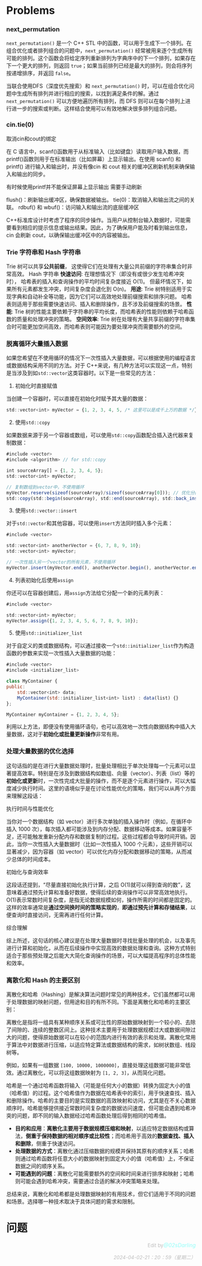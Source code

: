 # Problems

### next_permutation

`next_permutation()` 是一个 C++ STL 中的函数，可以用于生成下一个排列。在组合优化或者排列组合的问题中，`next_permutation()` 经常被用来逐个生成所有可能的排列。这个函数会将给定序列重新排列为字典序中的下一个排列，如果存在下一个更大的排列，则返回 `true`；如果当前排列已经是最大的排列，则会将序列按递增排序，并返回 `false`。

当联合使用DFS（深度优先搜索）和 `next_permutation()` 时，可以在组合优化问题中生成所有排列并进行相应的搜索，以找到满足条件的解。通过 `next_permutation()` 可以方便地遍历所有排列，而 DFS 则可以在每个排列上进行进一步的搜索或判断。这样结合使用可以有效地解决很多排列组合问题。

### cin.tie(0)

取消cin和cout的绑定

在 C 语言中，scanf()函数用于从标准输入（比如键盘）读取用户输入数据，而printf()函数则用于在标准输出（比如屏幕）上显示输出。在使用 scanf() 和 printf() 进行输入和输出时，并没有像cin 和 cout 相关的缓冲区刷新机制来确保输入和输出的同步。

有时候使用printf并不能保证屏幕上显示输出 需要手动刷新

flush()：刷新输出缓冲区，确保数据被输出。
tie(0)：取消输入和输出流之间的关联。
rdbuf() 和 wbuf()：访问输入和输出流的底层缓冲区

C++标准库设计时考虑了程序的同步操作。当用户从控制台输入数据时，可能需要看到相应的提示信息或输出结果。因此，为了确保用户能及时看到输出信息，cin 会刷新 cout，以确保输出缓冲区中的内容被输出。

### Trie 字符串和 Hash 字符串

Trie 树可以共享**公共前缀**，
这使得它们在处理有大量公共前缀的字符串集合时非常高效。
Hash 字符串
**快速访问**: 在理想情况下（即没有或很少发生哈希冲突时），
哈希表的插入和查询操作的平均时间复杂度接近 O(1)。
但最坏情况下，如果所有元素都发生冲突，时间复杂度会退化到 O(n)。
**用途**: Trie 树特别适用于实现字典和自动补全等功能，因为它们可以高效地处理前缀搜索和排序问题。
哈希表则适用于那些需要快速访问、插入和删除操作，且不涉及前缀搜索的场景。
**性能**: Trie 树的性能主要依赖于字符串的平均长度，而哈希表的性能则依赖于哈希函数的质量和处理冲突的策略。
**空间效率**: Trie 树在处理有大量共享前缀的字符串集合时可能更加空间高效，而哈希表则可能因为要处理冲突而需要额外的空间。

### 脱离循环大量插入数据

如果您希望在不使用循环的情况下一次性插入大量数据，可以根据使用的编程语言或数据结构采用不同的方法。对于 C++来说，有几种方法可以实现这一点，特别是当涉及到如`std::vector`这类容器时。以下是一些常见的方法：

1. 初始化时直接赋值

当创建一个容器时，可以直接在初始化时赋予其大量的数据：

```js
std::vector<int> myVector = {1, 2, 3, 4, 5, /* 这里可以是成千上万的数据 */};
```

2. 使用`std::copy`

如果数据来源于另一个容器或数组，可以使用`std::copy`函数配合插入迭代器来复制数据：

```js
#include <vector>
#include <algorithm> // for std::copy

int sourceArray[] = {1, 2, 3, 4, 5};
std::vector<int> myVector;

// 复制数组到vector中，不使用循环
myVector.reserve(sizeof(sourceArray)/sizeof(sourceArray[0])); // 优化分配空间
std::copy(std::begin(sourceArray), std::end(sourceArray), std::back_inserter(myVector));
```

3. 使用`std::vector::insert`

对于`std::vector`和其他容器，可以使用`insert`方法同时插入多个元素：

```js
#include <vector>

std::vector<int> anotherVector = {6, 7, 8, 9, 10};
std::vector<int> myVector;

// 一次性插入另一个vector的所有元素，不使用循环
myVector.insert(myVector.end(), anotherVector.begin(), anotherVector.end());
```

4. 列表初始化后使用`assign`

你还可以在容器创建后，用`assign`方法给它分配一个新的元素列表：

```js
#include <vector>

std::vector<int> myVector;
myVector.assign({1, 2, 3, 4, 5, 6, 7, 8, 9, 10});
```

5. 使用`std::initializer_list`

对于自定义的类或数据结构，可以通过接收一个`std::initializer_list`作为构造函数的参数来实现一次性插入大量数据的功能：

```js
#include <vector>
#include <initializer_list>

class MyContainer {
public:
    std::vector<int> data;
    MyContainer(std::initializer_list<int> list) : data(list) {}
};

MyContainer myContainer = {1, 2, 3, 4, 5};
```

利用以上方法，即便没有使用循环语句，也可以高效地一次性向数据结构中插入大量数据，这对于**初始化或批量更新操作**非常有用。

### 处理大量数据的优化选择

这句话指的是在进行大量数据处理时，批量处理相比于单次处理每一个元素可以显著提高效率。特别是在涉及到数据结构如数组、向量（vector）、列表（list）等的**初始化或更新**时，一次性完成大批量的操作，而不是逐个元素进行操作，可以大幅度减少执行时间。这里的语境似乎是在讨论性能优化的策略，我们可以从两个方面来理解这段话：

执行时间与性能优化

当你对一个数据结构（如 vector）进行多次单独的插入操作时（例如，在循环中插入 1000 次），每次插入都可能涉及到内存分配、数据移动等成本。如果容量不足，还可能触发重新分配内存和数据复制的过程。这些过程都会导致时间开销。因此，当你一次性插入大量数据时（比如一次性插入 1000 个元素），这些开销可以显著减少，因为容器（如 vector）可以优化内存分配和数据移动的策略，从而减少总体的时间成本。

初始化与查询效率

这段话还提到，“尽量直接初始化执行计算，之后 O(1)就可以得到查询的数”，这意味着通过预先计算和准备好数据，使得后续的查询操作可以非常高效地执行。O(1)表示常数时间复杂度，是指无论数据规模如何，操作所需的时间都是固定的。这样的效率通常是**通过空间换时间的策略实现的**，**即通过预先计算和存储结果**，以便查询时直接访问，无需再进行任何计算。

综合理解

综上所述，这句话的核心建议是在处理大量数据时寻找批量处理的机会，以及事先进行计算和初始化，从而在后续操作中实现高效的数据处理和查询。这种方式特别适合于那些预处理之后能大大简化查询操作的场景，可以大幅提高程序的总体性能和效率。

### 离散化和 Hash 的主要区别

离散化和哈希（Hashing）是解决算法问题时常见的两种技术，它们虽然都可以用于处理数据的映射问题，但用途和目的有所不同。下面是离散化和哈希的主要区别：

离散化是指将一组具有某种顺序关系或可比性的原始数据映射到一个较小的、去除了间隙的、连续的整数区间上。这种技术主要用于处理数据规模过大或数据间隙过大的问题，使得原始数据可以在较小的范围内进行有效的表示和处理。离散化常用于算法中对数据进行压缩，以适应特定算法或数据结构的需求，如树状数组、线段树等。

例如，如果有一组数据 `[100, 10000, 1000000]`，直接处理这组数据可能非常低效。通过离散化，可以将这组数据映射为 `[1, 2, 3]`，从而简化问题。

哈希是一个通过哈希函数将输入（可能是任何大小的数据）转换为固定大小的值（哈希值）的过程。这个哈希值作为数据在哈希表中的索引，用于快速查找、插入和删除操作。哈希的主要目的是实现数据的高效映射和访问，尤其是在不关心数据顺序时。哈希能够提供接近常数时间复杂度的数据访问速度，但可能会遇到哈希冲突的问题，即不同的输入数据经过哈希函数处理后得到相同的哈希值。

- **目的和应用**：**离散化主要用于数据规模压缩和映射**，以适应特定数据结构或算法，**侧重于保持数据的相对顺序或比较性**；而哈希用于高效的**数据查找、插入和删除**，侧重于快速访问。
- **处理数据的方式**：离散化通过压缩数据的规模并保持其原有的顺序关系；哈希则通过哈希函数将任意大小的数据映射到固定大小的值（哈希值）上，不保证数据之间的顺序关系。
- **可能遇到的问题**：离散化可能需要额外的空间和时间来进行排序和映射；哈希则可能会遇到哈希冲突，需要通过合适的解决冲突策略来处理。

总结来说，离散化和哈希都是处理数据映射的有用技术，但它们适用于不同的问题和场景。选择哪一种技术取决于具体问题的需求和限制。

# 问题

<p style="text-align:right"> <span style="font-size: small; color: rgba(128, 128, 128, 0.5);">Edit by</span><em style="color: rgba(91, 255, 247, 0.65);">@02sDarling</em></p><p style="text-align:right"> <span style="font-size: small; color: rgba(128, 128, 128, 0.5);"><em>2024-04-02-21：20：59（星期二）</em></span></p>

